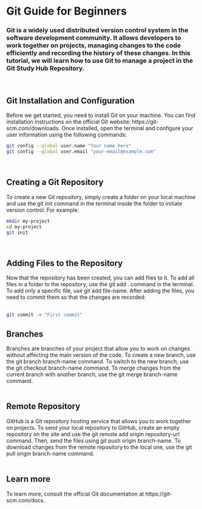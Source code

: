 <h1><b>Git Guide for Beginners</b></h1>

<h3>Git is a widely used distributed version control system in the software development community. It allows developers to work together on projects, managing changes to the code efficiently and recording the history of these changes. In this tutorial, we will learn how to use Git to manage a project in the Git Study Hub Repository.</h3><br>


<h2><b>Git Installation and Configuration</b></h2>
Before we get started, you need to install Git on your machine. You can find installation instructions on the official Git website: https://git-scm.com/downloads. Once installed, open the terminal and configure your user information using the following commands:
<br>

~~~bash
git config --global user.name "Your name here"
git config --global user.email "your-email@example.com"
~~~
<br>

<h2><b>Creating a Git Repository</b></h2>

To create a new Git repository, simply create a folder on your local machine and use the git init command in the terminal inside the folder to initiate version control. For example:

~~~bash
mkdir my-project
cd my-project
git init
~~~
<br>

<h2><b>Adding Files to the Repository</b></h2>
Now that the repository has been created, you can add files to it. To add all files in a folder to the repository, use the git add . command in the terminal. To add only a specific file, use git add file-name. After adding the files, you need to commit them so that the changes are recorded:
<br><br>


~~~bash
git commit -m "First commit"
~~~

<h2><b>Branches</b></h2>
Branches are branches of your project that allow you to work on changes without affecting the main version of the code. To create a new branch, use the git branch branch-name command. To switch to the new branch, use the git checkout branch-name command. To merge changes from the current branch with another branch, use the git merge branch-name command.
<br><br>


<h2><b>Remote Repository</b></h2>
GitHub is a Git repository hosting service that allows you to work together on projects. To send your local repository to GitHub, create an empty repository on the site and use the git remote add origin repository-url command. Then, send the files using git push origin branch-name. To download changes from the remote repository to the local one, use the git pull origin branch-name command.
<br><br>


<h2><b>Learn more</b></h2>
To learn more, consult the official Git documentation at https://git-scm.com/docs.